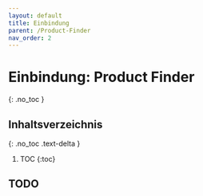 ```yaml
---
layout: default
title: Einbindung
parent: /Product-Finder
nav_order: 2
---
```


# Einbindung: Product Finder
{: .no_toc }

## Inhaltsverzeichnis
{: .no_toc .text-delta }

1. TOC
{:toc}

## TODO